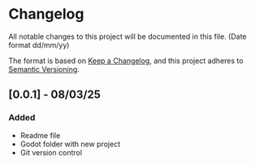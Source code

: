 # Changelog

All notable changes to this project will be documented in this file. (Date format dd/mm/yy)

The format is based on [Keep a Changelog](https://keepachangelog.com/en/1.1.0/),
and this project adheres to [Semantic Versioning](https://semver.org/spec/v2.0.0.html).

## [0.0.1] - 08/03/25

### Added

- Readme file
- Godot folder with new project
- Git version control
